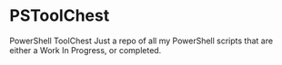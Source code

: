 # PSToolChest
PowerShell ToolChest
Just a repo of all my PowerShell scripts that are either a Work In Progress, or completed.
